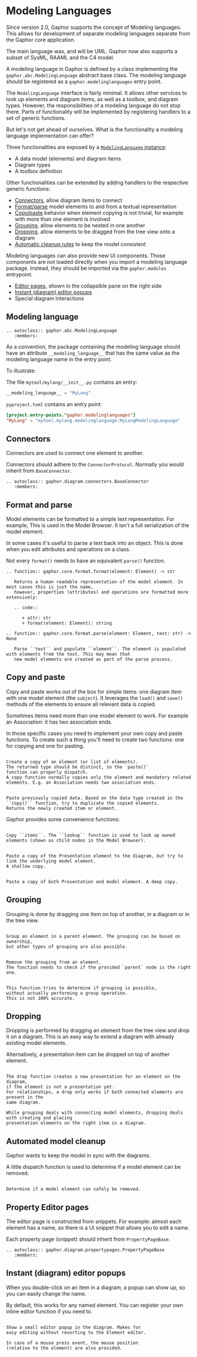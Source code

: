 # Modeling Languages

Since version 2.0, Gaphor supports the concept of Modeling languages. This
allows for development of separate modeling languages separate from the Gaphor
core application.

The main language was, and will be UML. Gaphor now also supports a subset of
SysML, RAAML and the C4 model.

A modeling language in Gaphor is defined by a class implementing the
`gaphor.abc.ModelingLanguage` abstract base class. The modeling language should
be registered as a `gaphor.modelinglanguages` entry point.

The `ModelingLanguage` interface is fairly minimal. It allows other services to
look up elements and diagram items, as well as a toolbox, and diagram types.
However, the responsibilities of a modeling language do not stop there. Parts of
functionality will be implemented by registering handlers to a set of generic
functions.

But let's not get ahead of ourselves. What is the functionality a modeling
language implementation can offer?

Three functionalities are exposed by a [`ModelingLanguage` instance](#modeling-language):

* A data model (elements) and diagram items
* Diagram types
* A toolbox definition

Other functionalities can be extended by adding handlers to the respective
generic functions:

* [Connectors](#connectors), allow diagram items to connect
* [Format/parse](#format-and-parse) model elements to and from a textual representation
* [Copy/paste](#copy-and-paste) behavior when element copying is not trivial,
  for example with more than one element is involved
* [Grouping](#grouping), allow elements to be nested in one another
* [Dropping](#dropping), allow elements to be dragged from the tree view onto a diagram
* [Automatic cleanup rules](#automated-model-cleanup) to keep the model consistent


Modeling languages can also provide new UI components. Those components are not loaded
directly when you import a modeling language package. Instead, they should be imported via
the `gaphor.modules` entrypoint.

* [Editor pages](#property-editor-pages), shown in the collapsible pane on the right side
* [Instant (diagram) editor popups](#instant-diagram-editor-popups)
* Special diagram interactions


## Modeling language

```{eval-rst}
.. autoclass:: gaphor.abc.ModelingLanguage
   :members:
```

As a convention, the package containing the modeling language should have an attribute `__modeling_language__`
that has the same value as the modeling language name in the entry point.

To illustrate:

The file `mytool/mylang/__init__.py` contains an entry:

```python
__modeling_language__ = "MyLang"
```

`pyproject.toml` contains an entry point:

```toml
[project.entry-points."gaphor.modelinglanguages"]
"MyLang" = "mytool.mylang.modelinglanguage:MyLangModelingLanguage"
```

## Connectors

Connectors are used to connect one element to another.

Connectors should adhere to the `ConnectorProtocol`.
Normally you would inherit from `BaseConnector`.

```{eval-rst}
.. autoclass:: gaphor.diagram.connectors.BaseConnector
   :members:
```

## Format and parse

Model elements can be formatted to a simple text representation. For example, This is used in the Model Browser.
It isn't a full serialization of the model element.

In some cases it's useful to parse a text back into an object. This is done when you edit attributes and operations
on a class.

Not every ``format()`` needs to have an equivalent ``parse()`` function.

```{eval-rst}
.. function:: gaphor.core.format.format(element: Element) -> str

   Returns a human readable representation of the model element. In most cases this is just the name,
   however, properties (attributes) and operations are formatted more extensively:

   .. code::

      + attr: str
      + format(element: Element): string

.. function:: gaphor.core.format.parse(element: Element, text: str) -> None

   Parse ``text`` and populate ``element``. The element is populated with elements from the text. This may mean that
   new model elements are created as part of the parse process.
```

## Copy and paste

Copy and paste works out of the box for simple items: one diagram item with one model element (the `subject`).
It leverages the `load()` and `save()` methods of the elements to ensure all relevant data is copied.

Sometimes items need more than one model element to work. For example an Association: it has two association ends.

In those specific cases you need to implement your own copy and paste functions. To create such a thing you'll need to create
two functions: one for copying and one for pasting.

```{function} gaphor.diagram.copypaste.copy(obj: ~gaphor.core.modeling.Element) -> ~typing.Iterator[tuple[Id, Opaque]]

Create a copy of an element (or list of elements).
The returned type should be distinct, so the `paste()`
function can properly dispatch.
A copy function normally copies only the element and mandatory related elements. E.g. an Association needs two association ends.
```

```{function} gaphor.diagram.copypaste.paste(copy_data: Opaque, diagram: ~gaphor.core.modeling.Diagram, lookup: ~typing.Callable[[str], ~gaphor.core.modeling.Element | None]) -> ~typing.Iterator[~gaphor.core.modeling.Element]

Paste previously copied data. Based on the data type created in the
``copy()`` function, try to duplicate the copied elements.
Returns the newly created item or element.
```

Gaphor provides some convenience functions:

```{function} gaphor.diagram.copypaste.copy_full(items: ~typing.Collection[~gaphor.core.modeling.Element], lookup: ~typing.Callable[[Id], ~gaphor.core.modeling.Element | None] | None = None) -> CopyData:

Copy ``items``. The ``lookup`` function is used to look up owned elements (shown as child nodes in the Model Browser).
```

```{function} gaphor.diagram.copypaste.paste_link(copy_data: CopyData, diagram: ~gaphor.core.modeling.Diagram) -> set[~gaphor.core.modeling.Presentation]:

Paste a copy of the Presentation element to the diagram, but try to link the underlying model element.
A shallow copy.
```

```{function} gaphor.diagram.copypaste.paste_full(copy_data: CopyData, diagram: ~gaphor.core.modeling.Diagram) -> set[~gaphor.core.modeling.Presentation]:

Paste a copy of both Presentation and model element. A deep copy.
```

## Grouping

Grouping is done by dragging one item on top of another, in a diagram or in the tree view.

```{function} gaphor.diagram.group.group(parent: ~gaphor.core.modeling.Element, element: ~gaphor.core.modeling.Element) -> bool

Group an element in a parent element. The grouping can be based on ownership,
but other types of grouping are also possible.
```

```{function} gaphor.diagram.group.ungroup(parent: ~gaphor.core.modeling.Element, element: ~gaphor.core.modeling.Element) -> bool

Remove the grouping from an element.
The function needs to check if the provided `parent` node is the right one.
```

```{function} gaphor.diagram.group.can_group(parent_type: type[~gaphor.core.modeling.Element], element_or_type: type[~gaphor.core.modeling.Element] | ~gaphor.core.modeling.Element) -> bool

This function tries to determine if grouping is possible,
without actually performing a group operation.
This is not 100% accurate.
```

## Dropping

Dropping is performed by dragging an element from the tree view and drop it on a diagram.
This is an easy way to extend a diagram with already existing model elements.

Alternatively, a presentation item can be dropped on top of another element.

```{function} gaphor.diagram.drop.drop(element: ~gaphor.core.modeling.Element | ~gaphor.core.modeling.Presentation, diagram: ~gaphor.core.modeling.Diagram | ~gaphor.core.modeling.Presentation, x: float, y: float) -> ~gaphor.core.modeling.Presentation | None

The drop function creates a new presentation for an element on the diagram,
if the element is not a presentation yet.
For relationships, a drop only works if both connected elements are present in the
same diagram.

While grouping deals with connecting model elements, dropping deals with creating and placing
presentation elements on the right item in a diagram.
```

## Automated model cleanup

Gaphor wants to keep the model in sync with the diagrams.

A little dispatch function is used to determine if a model element can be removed.

```{function} gaphor.diagram.deletable.deletable(element: ~gaphor.core.modeling.Element) -> bool

Determine if a model element can safely be removed.
```

## Property Editor pages

The editor page is constructed from snippets. For example: almost each element has a name,
so there is a UI snippet that allows you to edit a name.

Each property page (snippet) should inherit from `PropertyPageBase`.

```{eval-rst}
.. autoclass:: gaphor.diagram.propertypages.PropertyPageBase
   :members:
```

## Instant (diagram) editor popups

When you double-click on an item in a diagram, a popup can show up, so you can easily change the name.

By default, this works for any named element. You can register your own inline editor function if you need to.

```{function} gaphor.diagram.instanteditors.instant_editor(item: ~gaphas.item.Item, view, event_manager: ~gaphor.core.eventmanager.EventManager, pos: tuple[int, int] | None = None) -> bool

Show a small editor popup in the diagram. Makes for
easy editing without resorting to the Element editor.

In case of a mouse press event, the mouse position
(relative to the element) are also provided.
```
